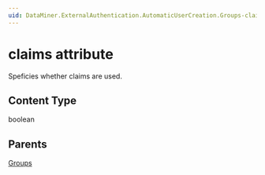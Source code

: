 ```yaml
---
uid: DataMiner.ExternalAuthentication.AutomaticUserCreation.Groups-claims
---
```


# claims attribute

Speficies whether claims are used.

## Content Type

boolean

## Parents

[Groups](xref:DataMiner.ExternalAuthentication.AutomaticUserCreation.Groups)
